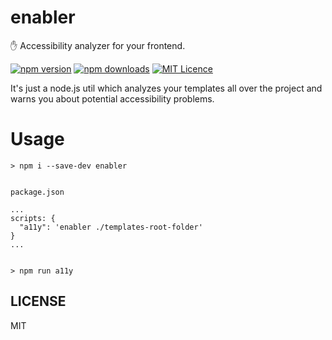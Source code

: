 # enabler
 ✋ Accessibility analyzer for your frontend.

<a href="https://badge.fury.io/js/enabler"><img src="https://badge.fury.io/js/enabler.svg" alt="npm version" ></a>
<a href="https://npmjs.org/enabler"><img src="https://img.shields.io/npm/dm/enabler.svg" alt="npm downloads" ></a>
[![MIT Licence](https://badges.frapsoft.com/os/mit/mit.svg)](https://opensource.org/licenses/mit-license.php)

It's just a node.js util which analyzes your templates all over the project and warns you about potential accessibility problems.

# Usage

```
> npm i --save-dev enabler


package.json

...
scripts: {
  "a11y": 'enabler ./templates-root-folder'
}
...


> npm run a11y

```


## LICENSE

MIT
